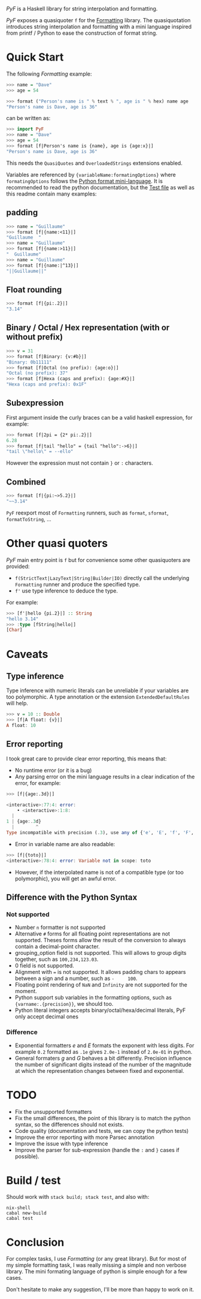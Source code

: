 *PyF* is a Haskell library for string interpolation and formatting.

*PyF* exposes a quasiquoter `f` for the [Formatting](https://hackage.haskell.org/package/formatting) library. The quasiquotation introduces string interpolation and formatting with a mini language inspired from printf / Python to ease the construction of format string.

# Quick Start

The following *Formatting* example:

```haskell
>>> name = "Dave"
>>> age = 54

>>> format ("Person's name is " % text % ", age is " % hex) name age
"Person's name is Dave, age is 36"
```

can be written as:

```haskell
>>> import PyF
>>> name = "Dave"
>>> age = 54
>>> format [f|Person's name is {name}, age is {age:x}|]
"Person's name is Dave, age is 36"
```

This needs the `QuasiQuotes` and `OverloadedStrings` extensions enabled.

Variables are referenced by `{variableName:formatingOptions}` where `formatingOptions` follows the [Python format mini-language](https://docs.python.org/3/library/string.html#formatspec). It is recommended to read the python documentation, but the [Test file](https://github.com/guibou/PyF/blob/master/test/Spec.hs) as well as this readme contain many examples:

## padding

```haskell
>>> name = "Guillaume"
>>> format [f|{name:<11}|]
"Guillaume  "
>>> name = "Guillaume"
>>> format [f|{name:>11}|]
"  Guillaume"
>>> name = "Guillaume"
>>> format [f|{name:|^13}|]
"||Guillaume||"
```

## Float rounding

```haskell
>>> format [f|{pi:.2}|]
"3.14"
```

## Binary / Octal / Hex representation (with or without prefix)

```haskell
>>> v = 31
>>> format [f|Binary: {v:#b}|]
"Binary: 0b11111"
>>> format [f|Octal (no prefix): {age:o}|]
"Octal (no prefix): 37"
>>> format [f|Hexa (caps and prefix): {age:#X}|]
"Hexa (caps and prefix): 0x1F"
```

## Subexpression

First argument inside the curly braces can be a valid haskell expression, for example:

```haskell
>>> format [f|2pi = {2* pi:.2}|]
6.28
>>> format [f|tail "hello" = {tail "hello":->6}|]
"tail \"hello\" = --ello"
```

However the expression must not contain `}` or `:` characters.

## Combined

```haskell
>>> format [f|{pi:~>5.2}|]
"~~3.14"
```

`PyF` reexport most of `Formatting` runners, such as `format`, `sformat`, `formatToString`, ...

# Other quasi quoters

*PyF* main entry point is `f` but for convenience some other quasiquoters are provided:

- `f(StrictText|LazyText|String|Builder|IO)` directly call the underlying `Formatting` runner and produce the specified type.
- `f'` use type inference to deduce the type.

For example:

```haskell
>>> [f'|hello {pi.2}|] :: String
"hello 3.14"
>>> :type [fString|hello|]
[Char]
```

# Caveats

## Type inference

Type inference with numeric literals can be unreliable if your variables are too polymorphic. A type annotation or the extension `ExtendedDefaultRules` will help.

```haskell
>>> v = 10 :: Double
>>> [f|A float: {v}|]
A float: 10
```

## Error reporting

I took great care to provide clear error reporting, this means that:

- No runtime error (or it is a bug)
- Any parsing error on the mini language results in a clear indication of the error, for example:

```haskell
>>> [f|{age:.3d}|]

<interactive>:77:4: error:
    • <interactive>:1:8:
  |
1 | {age:.3d}
  |        ^
Type incompatible with precision (.3), use any of {'e', 'E', 'f', 'F', 'g', 'G', 'n', 's', '%'} or remove the precision field.
```

- Error in variable name are also readable:

```haskell
>>> [f|{toto}|]
<interactive>:78:4: error: Variable not in scope: toto
```

- However, if the interpolated name is not of a compatible type (or
  too polymorphic), you will get an awful error.

## Difference with the Python Syntax

### Not supported

- Number `n` formatter is not supported
- Alternative `#` forms for all floating point representations are not supported. Theses forms allow the result of the conversion to always contain a decimal-point character.
- grouping_option field is not supported. This will allows to group digits together, such as `100,234,123.03`.
- 0 field is not supported.
- Alignment with `=` is not supported. It allows padding chars to appears between a sign and a number, such as `-     100`.
- Floating point rendering of `NaN` and `Infinity` are not supported for the moment.
- Python support sub variables in the formatting options, such as `{varname:.{precision}}`, we should too.
- Python literal integers accepts binary/octal/hexa/decimal literals, PyF only accept decimal ones

### Difference

- Exponential formatters *e* and *E* formats the exponent with less digits. For example `0.2` formatted as `.1e` gives `2.0e-1` instead of `2.0e-01` in python.
- General formaters *g* and *G* behaves a bit differently. Precision influence the number of significant digits instead of the number of the magnitude at which the representation changes between fixed and exponential.

# TODO

- Fix the unsupported formatters
- Fix the small differences, the point of this library is to match the python syntax, so the differences should not exists.
- Code quality (documentation and tests, we can copy the python tests)
- Improve the error reporting with more Parsec annotation
- Improve the issue with type inference
- Improve the parser for sub-expression (handle the `:` and `}` cases if possible).

# Build / test

Should work with `stack build; stack test`, and also with:

```shell
nix-shell
cabal new-build
cabal test
```

# Conclusion

For complex tasks, I use *Formatting* (or any great library). But for most of my simple formatting task, I was really missing a simple and non verbose library. The mini formating language of python is simple enough for a few cases.

Don't hesitate to make any suggestion, I'll be more than happy to work on it.
